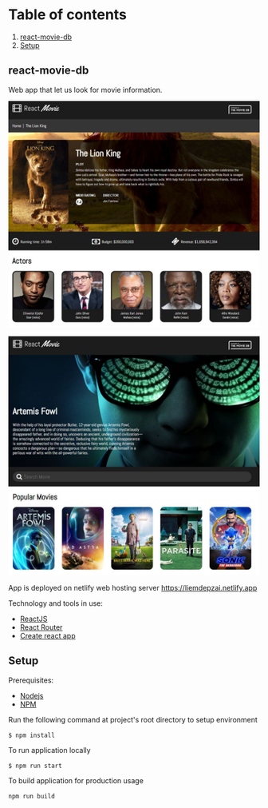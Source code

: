 # Table of contents

1. [react-movie-db](#react-movie-db)
2. [Setup](#Setup)

## react-movie-db
Web app that let us look for movie information.

![Image](Capture.JPG)

![Image](Capture1.JPG)


App is deployed on netlify web hosting server https://liemdepzai.netlify.app

Technology and tools in use: 

- [ReactJS](https://reactjs.org)
- [React Router](https://reacttraining.com/react-router)
- [Create react app](https://create-react-app.dev)

## Setup

Prerequisites: 

- [Nodejs](https://nodejs.org/en/)
- [NPM](https://www.npmjs.com)

Run the following command at project's root directory to setup environment

```shell script
$ npm install
```

To run application locally

```shell script
$ npm run start
```

To build application for production usage
```shell script
npm run build
```
